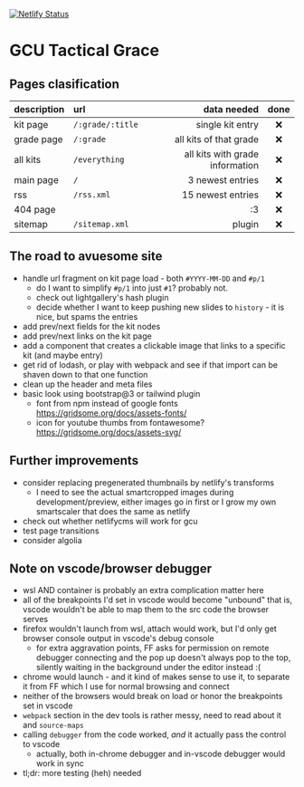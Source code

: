 [![Netlify Status](https://api.netlify.com/api/v1/badges/39fb5576-3cb9-4a94-b61c-4e9eb0fd9108/deploy-status)](https://app.netlify.com/sites/gcu/deploys)

# GCU Tactical Grace

## Pages clasification

| description | url              |                     data needed | done  |
| :---------- | :--------------- | ------------------------------: | :---: |
| kit page    | `/:grade/:title` |                single kit entry |   ❌️   |
| grade page  | `/:grade`        |          all kits of that grade |   ❌   |
| all kits    | `/everything`    | all kits with grade information |   ❌   |
| main page   | `/`              |                3 newest entries |   ❌   |
| rss         | `/rss.xml`       |               15 newest entries |   ❌   |
| 404 page    |                  |                              :3 |   ❌   |
| sitemap     | `/sitemap.xml`   |                          plugin |   ❌   |

## The road to avuesome site
* handle url fragment on kit page load - both `#YYYY-MM-DD` and `#p/1`
  * do I want to simplify `#p/1` into just `#1`? probably not.
  * check out lightgallery's hash plugin
  * decide whether I want to keep pushing new slides to `history` - it
    is nice, but spams the entries
* add prev/next fields for the kit nodes
* add prev/next links on the kit page
* add a component that creates a clickable image that links to a specific kit (and maybe entry)
* get rid of lodash, or play with webpack and see if that import can be shaven down to that one function
* clean up the header and meta files
* basic look using bootstrap@3 or tailwind plugin
  * font from npm instead of google fonts https://gridsome.org/docs/assets-fonts/
  * icon for youtube thumbs from fontawesome? https://gridsome.org/docs/assets-svg/

## Further improvements
* consider replacing pregenerated thumbnails by netlify's transforms
  * I need to see the actual smartcropped images during development/preview,
    either images go in first or I grow my own smartscaler that does the same as
    netlify
* check out whether netlifycms will work for gcu
* test page transitions
* consider algolia

## Note on vscode/browser debugger
- wsl AND container is probably an extra complication matter here
- all of the breakpoints I'd set in vscode would become "unbound" that is, vscode wouldn't be able to map them to the src code the browser serves
- firefox wouldn't launch from wsl, attach would work, but I'd only get browser console output in vscode's debug console
  - for extra aggravation points, FF asks for permission on remote debugger connecting and the pop up doesn't always pop to the top, silently waiting in the background under the editor instead :(
- chrome would launch - and it kind of makes sense to use it, to separate it from FF which I use for normal browsing and connect
- neither of the browsers would break on load or honor the breakpoints set in vscode
- `webpack` section in the dev tools is rather messy, need to read about it and `source-maps`
- calling `debugger` from the code worked, *and* it actually pass the control to vscode
  - actually, both in-chrome debugger and in-vscode debugger would work in sync
- tl;dr: more testing (heh) needed
